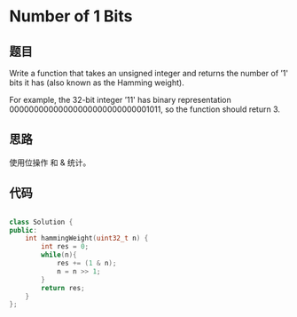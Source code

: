 # Number of 1 Bits

## 题目

Write a function that takes an unsigned integer and returns the number of ’1' bits it has (also known as the Hamming weight).

For example, the 32-bit integer ’11' has binary representation 00000000000000000000000000001011, so the function should return 3.

## 思路

使用位操作 和 & 统计。

## 代码

```cpp

class Solution {
public:
    int hammingWeight(uint32_t n) {
        int res = 0;
        while(n){
            res += (1 & n);
            n = n >> 1;
        }
        return res;
    }
};

```
